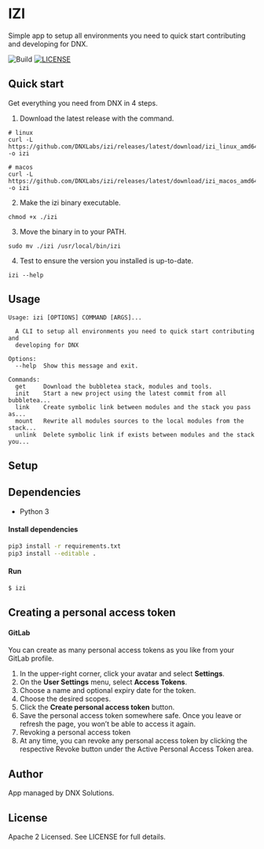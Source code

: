 # IZI

Simple app to setup all environments you need to quick start contributing and developing for DNX.

![Build](https://github.com/DNXLabs/izi/workflows/Build/badge.svg)
[![LICENSE](https://img.shields.io/github/license/DNXLabs/terraform-aws-ecs)](https://github.com/DNXLabs/izi/blob/master/LICENSE)

## Quick start
Get everything you need from DNX in 4 steps.

1. Download the latest release with the command.
```
# linux
curl -L https://github.com/DNXLabs/izi/releases/latest/download/izi_linux_amd64 -o izi

# macos
curl -L https://github.com/DNXLabs/izi/releases/latest/download/izi_macos_amd64 -o izi
```

2. Make the izi binary executable.
```
chmod +x ./izi
```

3. Move the binary in to your PATH.
```
sudo mv ./izi /usr/local/bin/izi
```

4. Test to ensure the version you installed is up-to-date.
```
izi --help
```

## Usage
```
Usage: izi [OPTIONS] COMMAND [ARGS]...

  A CLI to setup all environments you need to quick start contributing and
  developing for DNX

Options:
  --help  Show this message and exit.

Commands:
  get     Download the bubbletea stack, modules and tools.
  init    Start a new project using the latest commit from all bubbletea...
  link    Create symbolic link between modules and the stack you pass as...
  mount   Rewrite all modules sources to the local modules from the stack...
  unlink  Delete symbolic link if exists between modules and the stack you...
```

## Setup

## Dependencies
- Python 3

#### Install dependencies

```bash
pip3 install -r requirements.txt
pip3 install --editable .
```

#### Run
```bash
$ izi
```
## Creating a personal access token

#### GitLab
You can create as many personal access tokens as you like from your GitLab profile.

1. In the upper-right corner, click your avatar and select **Settings**.
2. On the **User Settings** menu, select **Access Tokens**.
3. Choose a name and optional expiry date for the token.
4. Choose the desired scopes.
5. Click the **Create personal access token** button.
6. Save the personal access token somewhere safe. Once you leave or refresh the page, you won’t be able to access it again.
7. Revoking a personal access token
8. At any time, you can revoke any personal access token by clicking the respective Revoke button under the Active Personal Access Token area.


## Author
App managed by DNX Solutions.

## License
Apache 2 Licensed. See LICENSE for full details.